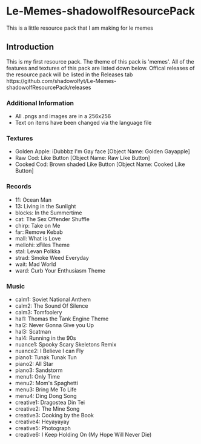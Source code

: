 # Le-Memes-shadowolfResourcePack
This is a little resource pack that I am making for le memes

<h2>Introduction</h2>
<p>This is my first resource pack. The theme of this pack is 'memes'. All of the features and textures of this pack are listed down below. Offical releases of the resource pack will be listed in the Releases tab https://github.com/shadowolfyt/Le-Memes-shadowolfResourcePack/releases</p>

<h3>Additional Information</h3>
<ul>
	<li>All .pngs and images are in a 256x256</li>
	<li>Text on items have been changed via the language file</li>
</ul>

<h3>Textures</h3>
<ul>
	<li>Golden Apple: iDubbbz I'm Gay face [Object Name: Golden Gayapple]</li>
	<li>Raw Cod: Like Button [Object Name: Raw Like Button]</li>
	<li>Cooked Cod: Brown shaded Like Button [Object Name: Cooked Like Button]</li>
</ul>

<h3>Records</h3>
<ul>
	<li>11: Ocean Man</li>
	<li>13: Living in the Sunlight</li>
	<li>blocks: In the Summertime</li>
	<li>cat: The Sex Offender Shuffle</li>
	<li>chirp: Take on Me</li>
	<li>far: Remove Kebab</li>
	<li>mall: What is Love</li>
	<li>mellohi: xFiles Theme</li>
	<li>stal: Levan Polkka</li>
	<li>strad: Smoke Weed Everyday</li>
	<li>wait: Mad World</li>
	<li>ward: Curb Your Enthusiasm Theme</li>
</ul>

<h3>Music</h3> 	
<ul>
	<li>calm1: Soviet National Anthem</li>
	<li>calm2: The Sound Of Silence</li>
	<li>calm3: Tomfoolery</li>
	<li>hal1: Thomas the Tank Engine Theme</li>
	<li>hal2: Never Gonna Give you Up</li>
	<li>hal3: Scatman</li>
	<li>hal4: Running in the 90s</li>
	<li>nuance1: Spooky Scary Skeletons Remix</li>
	<li>nuance2: I Believe I can Fly</li>
	<li>piano1: Tunak Tunak Tun</li>
	<li>piano2: All Star</li>
	<li>piano3: Sandstorm</li>
	<li>menu1: Only Time</li>
	<li>menu2: Mom's Spaghetti</li>
	<li>menu3: Bring Me To Life</li>
	<li>menu4: Ding Dong Song</li>
	<li>creative1: Dragostea Din Tei</li>
	<li>creative2: The Mine Song</li>
	<li>creative3: Cooking by the Book</li>
	<li>creative4: Heyayayay</li>
	<li>creative5: Photograph</li>
	<li>creative6: I Keep Holding On (My Hope Will Never Die)</li>
</ul>
